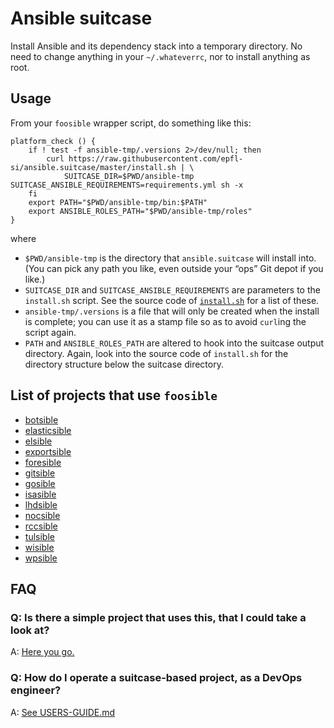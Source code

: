 # Ansible suitcase

Install Ansible and its dependency stack into a temporary directory.
No need to change anything in your `~/.whateverrc`, nor to install
anything as root.

## Usage

From your `foosible` wrapper script, do something like this:

```
platform_check () {
    if ! test -f ansible-tmp/.versions 2>/dev/null; then
        curl https://raw.githubusercontent.com/epfl-si/ansible.suitcase/master/install.sh | \
            SUITCASE_DIR=$PWD/ansible-tmp SUITCASE_ANSIBLE_REQUIREMENTS=requirements.yml sh -x
    fi
    export PATH="$PWD/ansible-tmp/bin:$PATH"
    export ANSIBLE_ROLES_PATH="$PWD/ansible-tmp/roles"
}
```

where

- `$PWD/ansible-tmp` is the directory that `ansible.suitcase` will install into. (You can pick any path you like, even outside your “ops” Git depot if you like.)
- `SUITCASE_DIR` and `SUITCASE_ANSIBLE_REQUIREMENTS` are parameters to the `install.sh` script. See the source code of [`install.sh`](./install.sh) for a list of these.
- `ansible-tmp/.versions` is a file that will only be created when the install is complete; you can use it as a stamp file so as to avoid `curl`ing the script again.
- `PATH` and `ANSIBLE_ROLES_PATH` are altered to hook into the suitcase output directory. Again, look into the source code of `install.sh` for the directory structure below the suitcase directory.


## List of projects that use `foosible`

* [botsible](https://github.com/SaphireVert/gitlabot/blob/master/ansible/botsible)
* [elasticsible](https://github.com/epfl-si/search_inside/blob/main/ansible/elasticsible)
* [elsible](https://gitlab.epfl.ch/cangiani/esign-ops/-/blob/master/elsible)
* [exportsible](https://github.com/epfl-si/infoscience-exports/blob/master/ansible/exportsible)
* [foresible](https://github.com/epfl-si/idevfsd.foreman/blob/master/foresible)
* [gitsible](https://gitlab.com/epfl-idevfsd/gitlab-docker/-/blob/master/ansible/gitsible)
* [gosible](https://gitlab.com/epfl-idevfsd/go-epfl/-/blob/feature/gosible/ansible/gosible)
* [isasible](https://github.com/epfl-si/isa-monitoring/blob/master/ansible/isasible)
* [lhdsible](https://gitlab.epfl.ch/lhd/ops/-/blob/master/lhdsible)
* [nocsible](https://github.com/epfl-si/external-noc/blob/master/ansible/nocsible)
* [rccsible](https://github.com/epfl-si/rcc/blob/master/ansible/rccsible)
* [tulsible](https://github.com/epfl-si/ops.tuleap/blob/master/tulsible)
* [wisible](https://gitlab.epfl.ch/si-idevfsd/wikijs-ops/-/blob/master/wisible)
* [wpsible](https://github.com/epfl-si/wp-ops/blob/master/ansible/wpsible)


## FAQ

### Q: Is there a simple project that uses this, that I could take a look at?

A: [Here you go.](https://github.com/epfl-si/ops.tuleap/tree/ansible-starterpack)

### Q: How do I operate a suitcase-based project, as a DevOps engineer?

A: [See USERS-GUIDE.md](USERS-GUIDE.md)
